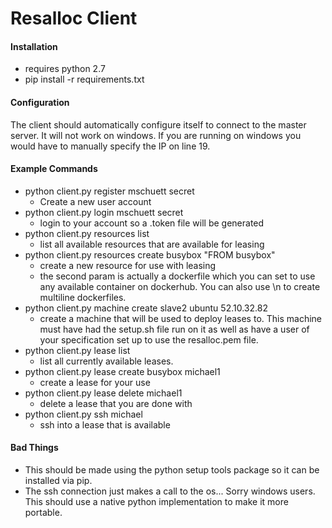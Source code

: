 # Resalloc Client

#### Installation
- requires python 2.7
- pip install -r requirements.txt

#### Configuration
The client should automatically configure itself to connect to the master server. It will not work on windows. If you are running on windows you would have to manually specify the IP on line 19.

#### Example Commands

- python client.py register mschuett secret
  - Create a new user account
- python client.py login mschuett secret
  - login to your account so a .token file will be generated
- python client.py resources list
  - list all available resources that are available for leasing
- python client.py resources create busybox "FROM busybox"
  - create a new resource for use with leasing
  - the second param is actually a dockerfile which you can set to use any available container on dockerhub. You can also use \n to create multiline dockerfiles.
- python client.py machine create slave2 ubuntu 52.10.32.82
  - create a machine that will be used to deploy leases to. This machine must have had the setup.sh file run on it as well as have a user of your specification set up to use the resalloc.pem file.
- python client.py lease list
  - list all currently available leases.
- python client.py lease create busybox michael1
  - create a lease for your use
- python client.py lease delete michael1
  - delete a lease that you are done with
- python client.py ssh michael
  - ssh into a lease that is available

#### Bad Things
- This should be made using the python setup tools package so it can be installed via pip.
- The ssh connection just makes a call to the os... Sorry windows users. This should use a native python implementation to make it more portable.
